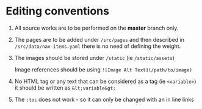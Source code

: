 # Editing conventions

1. All source works are to be performed on the **master** branch only.

2. The pages are to be added under `/src/pages` and then described in `/src/data/nav-items.yaml` there is no need of defining the weight.

3. The images should be stored under `/static` (ie `/static/assets`)

	Image references should be using `![Image Alt Text](/path/to/image)`

4. No HTML tag or any text that can be considered as a tag (ie `<variable>`) it should be written as `&lt;variable&gt;` 

5. The `:toc` does not work - so it can only be changed with an in line links
